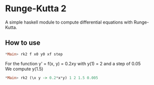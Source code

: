 # Runge-Kutta 2

A simple haskell module to compute differential equations with Runge-Kutta.

## How to use 

```hs
*Main> rk2 f x0 y0 xf step
```

For the function y' = f(x, y) = 0.2*x*y with y(1) = 2 and a step of 0.05  
We compute y(1.5)

```hs
*Main> rk2 (\x y -> 0.2*x*y) 1 2 1.5 0.005
```
